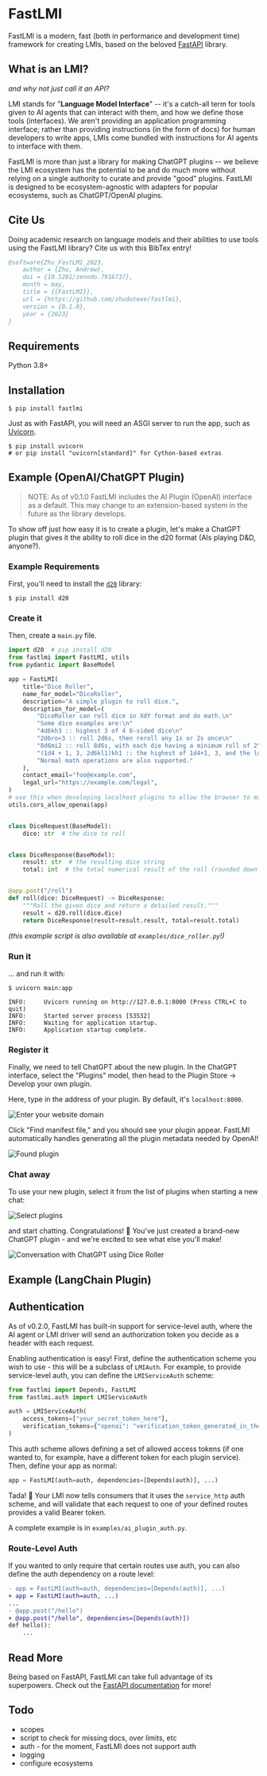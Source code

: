 # FastLMI

FastLMI is a modern, fast (both in performance and development time) framework for creating LMIs, based on the beloved
[FastAPI](https://github.com/tiangolo/fastapi) library.

## What is an LMI?

*and why not just call it an API?*

LMI stands for "**Language Model Interface**" -- it's a catch-all term for tools given to AI agents that can interact
with them, and how we define those tools (interfaces). We aren't providing an application programming interface;
rather than providing instructions (in the form of docs) for human developers to write apps, LMIs come bundled with
instructions for AI agents to interface with them.

FastLMI is more than just a library for making ChatGPT plugins -- we believe the LMI ecosystem has the potential to be
and do much more without relying on a single authority to curate and provide "good" plugins. FastLMI is designed to be
ecosystem-agnostic with adapters for popular ecosystems, such as ChatGPT/OpenAI plugins.

## Cite Us

Doing academic research on language models and their abilities to use tools using the FastLMI library? Cite us with
this BibTex entry!

```bibtex
@software{Zhu_FastLMI_2023,
    author = {Zhu, Andrew},
    doi = {10.5281/zenodo.7916737},
    month = may,
    title = {{FastLMI}},
    url = {https://github.com/zhudotexe/fastlmi},
    version = {0.1.0},
    year = {2023}
}
```

## Requirements

Python 3.8+

## Installation

```shell
$ pip install fastlmi
```

Just as with FastAPI, you will need an ASGI server to run the app, such as [Uvicorn](https://www.uvicorn.org/).

```shell
$ pip install uvicorn
# or pip install "uvicorn[standard]" for Cython-based extras 
```

## Example (OpenAI/ChatGPT Plugin)

> NOTE: As of v0.1.0 FastLMI includes the AI Plugin (OpenAI) interface as a default. This may change to an
> extension-based system in the future as the library develops.

To show off just how easy it is to create a plugin, let's make a ChatGPT plugin that gives it the ability to roll dice
in the d20 format (AIs playing D&D, anyone?).

### Example Requirements

First, you'll need to install the [`d20`](https://github.com/avrae/d20) library:

```shell
$ pip install d20
```

### Create it

Then, create a `main.py` file.

```python
import d20  # pip install d20
from fastlmi import FastLMI, utils
from pydantic import BaseModel

app = FastLMI(
    title="Dice Roller",
    name_for_model="DiceRoller",
    description="A simple plugin to roll dice.",
    description_for_model=(
        "DiceRoller can roll dice in XdY format and do math.\n"
        "Some dice examples are:\n"
        "4d6kh3 :: highest 3 of 4 6-sided dice\n"
        "2d6ro<3 :: roll 2d6s, then reroll any 1s or 2s once\n"
        "8d6mi2 :: roll 8d6s, with each die having a minimum roll of 2\n"
        "(1d4 + 1, 3, 2d6kl1)kh1 :: the highest of 1d4+1, 3, and the lower of 2 d6s\n"
        "Normal math operations are also supported."
    ),
    contact_email="foo@example.com",
    legal_url="https://example.com/legal",
)
# use this when developing localhost plugins to allow the browser to make the local request
utils.cors_allow_openai(app)


class DiceRequest(BaseModel):
    dice: str  # the dice to roll


class DiceResponse(BaseModel):
    result: str  # the resulting dice string
    total: int  # the total numerical result of the roll (rounded down to nearest integer)


@app.post("/roll")
def roll(dice: DiceRequest) -> DiceResponse:
    """Roll the given dice and return a detailed result."""
    result = d20.roll(dice.dice)
    return DiceResponse(result=result.result, total=result.total)
```

_(this example script is also available at `examples/dice_roller.py`!)_

### Run it

... and run it with:

```shell
$ uvicorn main:app

INFO:     Uvicorn running on http://127.0.0.1:8000 (Press CTRL+C to quit)
INFO:     Started server process [53532]
INFO:     Waiting for application startup.
INFO:     Application startup complete.
```

### Register it

Finally, we need to tell ChatGPT about the new plugin.
In the ChatGPT interface, select the "Plugins" model, then head to the Plugin Store -> Develop your own plugin.

Here, type in the address of your plugin. By default, it's `localhost:8000`.

![](assets/oai_manifest.png "Enter your website domain")

Click "Find manifest file," and you should see your plugin appear. FastLMI automatically handles generating all the
plugin metadata needed by OpenAI!

![](assets/oai_found_plugin.png "Found plugin")

### Chat away

To use your new plugin, select it from the list of plugins when starting a new chat:

![](assets/oai_select_plugins.png "Select plugins")

and start chatting. Congratulations! 🎉 You've just created a brand-new ChatGPT plugin - and we're excited to see what
else you'll make!

![](assets/oai_dice_roller.png "Conversation with ChatGPT using Dice Roller")

## Example (LangChain Plugin)

## Authentication

As of v0.2.0, FastLMI has built-in support for service-level auth, where the AI agent or LMI driver will send an
authorization token you decide as a header with each request.

Enabling authentication is easy! First, define the authentication scheme you wish to use - this will be a subclass of
`LMIAuth`. For example, to provide service-level auth, you can define the `LMIServiceAuth` scheme:

```python
from fastlmi import Depends, FastLMI
from fastlmi.auth import LMIServiceAuth

auth = LMIServiceAuth(
    access_tokens=["your_secret_token_here"],
    verification_tokens={"openai": "verification_token_generated_in_the_ChatGPT_UI"}
)
```

This auth scheme allows defining a set of allowed access tokens (if one wanted to, for example, have a different
token for each plugin service). Then, define your app as normal:

```python
app = FastLMI(auth=auth, dependencies=[Depends(auth)], ...)
```

Tada! 🎉 Your LMI now tells consumers that it uses the `service_http` auth scheme, and will validate that each request to
one of your defined routes provides a valid Bearer token.

A complete example is in `examples/ai_plugin_auth.py`.

### Route-Level Auth

If you wanted to only require that certain routes use auth, you can also define the auth dependency on a route level:

```diff
- app = FastLMI(auth=auth, dependencies=[Depends(auth)], ...)
+ app = FastLMI(auth=auth, ...)
...
- @app.post("/hello")
+ @app.post("/hello", dependencies=[Depends(auth)])
def hello():
    ...
```

## Read More

Being based on FastAPI, FastLMI can take full advantage of its superpowers. Check out
the [FastAPI documentation](https://fastapi.tiangolo.com/) for more!

## Todo

- scopes
- script to check for missing docs, over limits, etc
- auth - for the moment, FastLMI does not support auth
- logging
- configure ecosystems

<!--
For developers:

## Build and Publish

`fastlmi` uses Hatchling to build.

Make sure to bump the version in pyproject.toml before publishing, then update CITATION.cff + README.md with the latest
citation from zenodo after the release is indexed.

```shell
python -m build
python -m twine upload dist/*
```
-->

